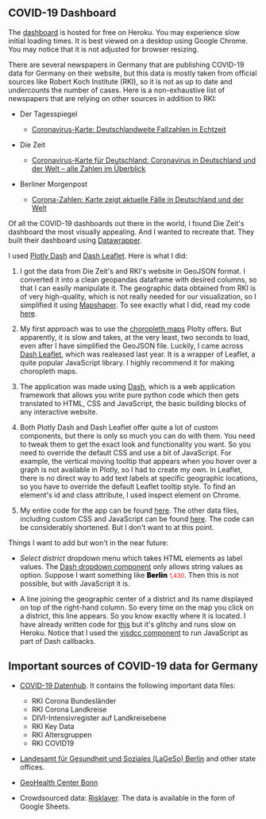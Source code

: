 ## COVID-19 Dashboard

The [dashboard](https://covid19basu.herokuapp.com/) is hosted for free on Heroku. You may experience slow initial loading times. It is best viewed on a desktop using Google Chrome. You may notice that it is not adjusted for browser resizing.

There are several newspapers in Germany that are publishing COVID-19 data for Germany on their website, but this data is mostly taken from official sources like Robert Koch Institute (RKI), so it is not as up to date and undercounts the number of cases. Here is a non-exhaustive list of newspapers that are relying on other sources in addition to RKI:


- Der Tagesspiegel
  - [Coronavirus-Karte: Deutschlandweite Fallzahlen in Echtzeit](https://interaktiv.tagesspiegel.de/lab/karte-sars-cov-2-in-deutschland-landkreise/)
 
 
- Die Zeit  
  - [Coronavirus-Karte für Deutschland: Coronavirus in Deutschland und der Welt – alle Zahlen im Überblick]( 
      https://www.zeit.de/wissen/gesundheit/coronavirus-echtzeit-karte-deutschland-landkreise-infektionen-ausbreitung)
  
  
- Berliner Morgenpost
  - [Corona-Zahlen: Karte zeigt aktuelle Fälle in Deutschland und der Welt](https://interaktiv.morgenpost.de/corona-virus-karte-infektionen-deutschland-weltweit/)
  
Of all the COVID-19 dashboards out there in the world, I found Die Zeit's dashboard the most visually appealing. And I wanted to recreate that. They built their dashboard using [Datawrapper](https://www.datawrapper.de/). 

I used [Plotly Dash](https://plotly.com/dash/) and [Dash Leaflet](https://dash-leaflet.herokuapp.com/). Here is what I did:

1. I got the data from Die Zeit's and RKI's website in GeoJSON format. I converted it into a clean geopandas dataframe with desired columns, so that I can easily manipulate it. The geographic data obtained from RKI is of very high-quality, which is not really needed for our visualization, so I simplified it using [Mapshaper]( https://mapshaper.org/). To see exactly what I did, read my code [here](https://github.com/parbasu/covid19appcode/blob/main/app_create_data.ipynb).

2. My first approach was to use the [choropleth maps](https://plotly.com/python/choropleth-maps/) Plolty offers. But apparently, it is slow and takes, at the very least, two seconds to load, even after I have simplified the GeoJSON file. Luckily, I came across [Dash Leaflet](https://dash-leaflet.herokuapp.com/), which was realeased last year. It is a wrapper of Leaflet, a quite popular JavaScript library. I highly recommend it for making choropleth maps.

3. The application was made using [Dash](https://dash.plotly.com/introduction), which is a web application framework that allows you write pure python code which then gets translated to HTML, CSS and JavaScript, the basic building blocks of any interactive website.

4. Both Plotly Dash and Dash Leaflet offer quite a lot of custom components, but there is only so much you can do with them. You need to tweak them to get the exact look and functionality you want. So you need to override the default CSS and use a bit of JavaScript. For example, the vertical moving tooltip that appears when you hover over a graph is not available in Plotly, so I had to create my own. In Leaflet, there is no direct way to add text labels at specific geographic locations, so you have to override the default Leaflet tooltip style. To find an element's id and class attribute, I used inspect element on Chrome.

5. My entire code for the app can be found [here](https://github.com/parbasu/covid19appcode/blob/main/app.py). The other data files, including custom CSS and JavaScript can be found [here](https://github.com/parbasu/covid19data). The code can be considerably shortened. But I don't want to at this point.

Things I want to add but won't in the near future:

- *Select district* dropdown menu which takes HTML elements as label values. The [Dash dropdown component](https://dash.plotly.com/dash-core-components/dropdown) only allows string values as option. Suppose I want something like <span style = 'color: black;font-weight:900;'>Berlin</span> <small style = 'color: red;'>1,430</small>. Then this is not possible, but with JavaScript it is. 

- A line joining the geographic center of a district and its name displayed on top of the right-hand column. So every time on the map you click on a district, this line appears. So you know exactly where it is located. I have already written code for [this](https://github.com/parbasu/covid19appcode/blob/main/javascript_canvas.ipynb) but it's glitchy and runs slow on Heroku. Notice that I used the [visdcc component](https://github.com/jimmybow/visdcc) to run JavaScript as part of Dash callbacks. 


## Important sources of COVID-19 data for Germany

- [COVID-19 Datenhub](https://npgeo-corona-npgeo-de.hub.arcgis.com/). It contains the following important data files:
  
  - RKI Corona Bundesländer
  - RKI Corona Landkreise
  - DIVI-Intensivregister auf Landkreisebene
  - RKI Key Data
  - RKI Altersgruppen
  - RKI COVID19 
  
- [Landesamt für Gesundheit und Soziales (LaGeSo) Berlin](https://www.berlin.de/lageso/gesundheit/infektionsepidemiologie-infektionsschutz/corona/) and other state offices.
  
- [GeoHealth Center Bonn](https://www.uni-bonn.de/neues/daten-zum-coronavirus-fuer-laien-und-wissenschaftler-verfuegbar)

- Crowdsourced data: [Risklayer](http://www.risklayer-explorer.com/event/100/detail). The data is available in the form of Google Sheets.
 

 

